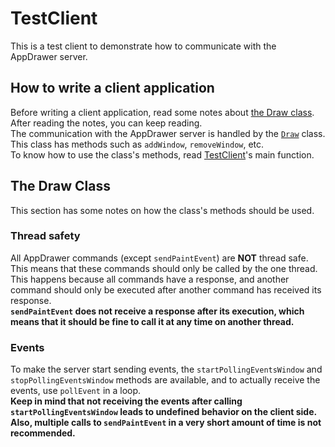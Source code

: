 # TestClient

This is a test client to demonstrate how to communicate with the AppDrawer server.

## How to write a client application

Before writing a client application, read some notes about [the Draw class](#the-draw-class). After reading the notes, you can keep reading.  
The communication with the AppDrawer server is handled by the [`Draw`](#the-draw-class) class. This class has methods such as `addWindow`, `removeWindow`, etc.  
To know how to use the class's methods, read [TestClient](./Main.cpp)'s main function.

## The Draw Class

This section has some notes on how the class's methods should be used.

### Thread safety

All AppDrawer commands (except `sendPaintEvent`) are **NOT** thread safe. This means that these commands should only be called by the one thread. This happens because all commands have a response, and another command should only be executed after another command has received its response.  
**`sendPaintEvent` does not receive a response after its execution, which means that it should be fine to call it at any time on another thread.**

### Events

To make the server start sending events, the `startPollingEventsWindow` and `stopPollingEventsWindow` methods are available, and to actually receive the events, use `pollEvent` in a loop.  
**Keep in mind that not receiving the events after calling `startPollingEventsWindow` leads to undefined behavior on the client side.**  
**Also, multiple calls to `sendPaintEvent` in a very short amount of time is not recommended.**
